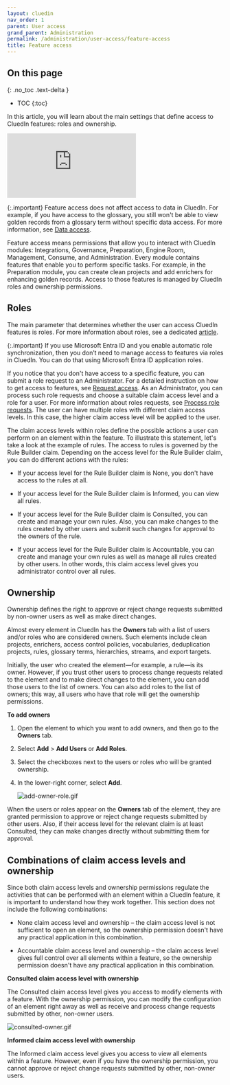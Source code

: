 ```yaml
---
layout: cluedin
nav_order: 1
parent: User access
grand_parent: Administration
permalink: /administration/user-access/feature-access
title: Feature access
---
```

## On this page
{: .no_toc .text-delta }
- TOC
{:toc}

In this article, you will learn about the main settings that define access to CluedIn features: roles and ownership.

<div class="videoFrame">
<iframe src="https://player.vimeo.com/video/1009084345?h=9c95eebafe&amp;badge=0&amp;autopause=0&amp;player_id=0&amp;app_id=58479" frameborder="0" allow="autoplay; fullscreen; picture-in-picture; clipboard-write" title="Roles and ownership"></iframe>
</div>

{:.important}
Feature access does not affect access to data in CluedIn. For example, if you have access to the glossary, you still won't be able to view golden records from a glossary term without specific data access. For more information, see [Data access](/administration/user-access/data-access).

Feature access means permissions that allow you to interact with CluedIn modules: Integrations, Governance, Preparation, Engine Room, Management, Consume, and Administration. Every module contains features that enable you to perform specific tasks. For example, in the Preparation module, you can create clean projects and add enrichers for enhancing golden records. Access to those features is managed by CluedIn roles and ownership permissions.

## Roles

The main parameter that determines whether the user can access CluedIn features is roles. For more information about roles, see a dedicated [article](/administration/roles).

{:.important}
If you use Microsoft Entra ID and you enable automatic role synchronization, then you don’t need to manage access to features via roles in CluedIn. You can do that using Microsoft Entra ID application roles.

If you notice that you don't have access to a specific feature, you can submit a role request to an Administrator. For a detailed instruction on how to get access to features, see [Request access](/getting-access#request-access). As an Administrator, you can process such role requests and choose a suitable claim access level and a role for a user. For more information about roles requests, see [Process role requests](/administration/roles/process-role-requests). The user can have multiple roles with different claim access levels. In this case, the higher claim access level will be applied to the user.

The claim access levels within roles define the possible actions a user can perform on an element within the feature. To illustrate this statement, let's take a look at the example of rules. The access to rules is governed by the Rule Builder claim. Depending on the access level for the Rule Builder claim, you can do different actions with the rules:

- If your access level for the Rule Builder claim is None, you don't have access to the rules at all.

- If your access level for the Rule Builder claim is Informed, you can view all rules.

- If your access level for the Rule Builder claim is Consulted, you can create and manage your own rules. Also, you can make changes to the rules created by other users and submit such changes for approval to the owners of the rule.

- If your access level for the Rule Builder claim is Accountable, you can create and manage your own rules as well as manage all rules created by other users. In other words, this claim access level gives you administrator control over all rules.

## Ownership

Ownership defines the right to approve or reject change requests submitted by non-owner users as well as make direct changes.

Almost every element in CluedIn has the **Owners** tab with a list of users and/or roles who are considered owners. Such elements include clean projects, enrichers, access control policies, vocabularies, deduplication projects, rules, glossary terms, hierarchies, streams, and export targets.

Initially, the user who created the element—for example, a rule—is its owner. However, if you trust other users to process change requests related to the element and to make direct changes to the element, you can add those users to the list of owners. You can also add roles to the list of owners; this way, all users who have that role will get the ownership permissions.

**To add owners**

1. Open the element to which you want to add owners, and then go to the **Owners** tab.

1. Select **Add** > **Add Users** or **Add Roles**.

1. Select the checkboxes next to the users or roles who will be granted ownership.

1. In the lower-right corner, select **Add**.

    ![add-owner-role.gif](../../assets/images/administration/user-access/add-owner-role.gif)

When the users or roles appear on the **Owners** tab of the element, they are granted permission to approve or reject change requests submitted by other users. Also, if their access level for the relevant claim is at least Consulted, they can make changes directly without submitting them for approval.

## Combinations of claim access levels and ownership

Since both claim access levels and ownership permissions regulate the activities that can be performed with an element within a CluedIn feature, it is important to understand how they work together. This section does not include the following combinations:

- None claim access level and ownership – the claim access level is not sufficient to open an element, so the ownership permission doesn't have any practical application in this combination.

- Accountable claim access level and ownership – the claim access level gives full control over all elements within a feature, so the ownership permission doesn't have any practical application in this combination.

**Consulted claim access level with ownership**

The Consulted claim access level gives you access to modify elements with a feature. With the ownership permission, you can modify the configuration of an element right away as well as receive and process change requests submitted by other, non-owner users.

![consulted-owner.gif](../../assets/images/administration/user-access/consulted-owner.gif)

**Informed claim access level with ownership**

The Informed claim access level gives you access to view all elements within a feature. However, even if you have the ownership permission, you cannot approve or reject change requests submitted by other, non-owner users.